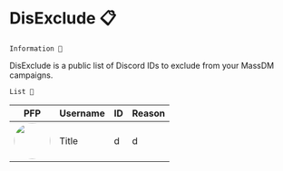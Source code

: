 # DisExclude 📋
`Information 📜`<br>

DisExclude is a public list of Discord IDs to exclude from your MassDM campaigns. 

`List 📝`

| PFP      | Username |    ID |   Reason
| ----------- | ----------- | ----------- | ----------- |
| <img src="https://user-images.githubusercontent.com/121643953/213957651-05e4f082-4036-41be-91d4-0cd0a7ca446d.png" height="64" width="64" style="border-radius: 50%;" />      | Title       | d           | d
